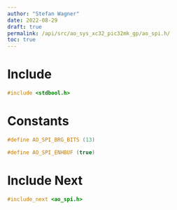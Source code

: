 ```yaml
---
author: "Stefan Wagner"
date: 2022-08-29
draft: true
permalink: /api/src/ao_sys_xc32_pic32mk_gp/ao_spi.h/
toc: true
---
```


# Include

```c
#include <stdbool.h>
```

# Constants

```c
#define AO_SPI_BRG_BITS (13)
```

```c
#define AO_SPI_ENHBUF (true)
```

# Include Next

```c
#include_next <ao_spi.h>
```

